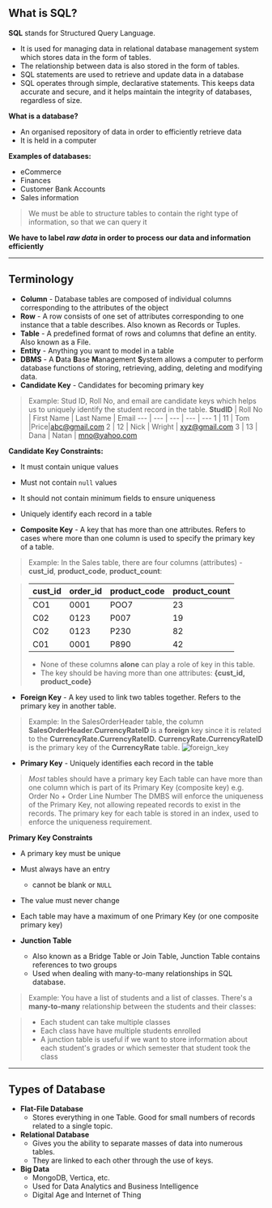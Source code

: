 ## What is SQL? ##
**SQL** stands for Structured Query Language. 

- It is used for managing data in relational database management system which stores data in the form of tables.
- The relationship between data is also stored in the form of tables. 
- SQL statements are used to retrieve and update data in a database
- SQL operates through simple, declarative statements. This keeps data accurate and secure, and it helps maintain the integrity of databases, regardless of size.

**What is a database?**
- An organised repository of data in order to efficiently retrieve data 
- It is held in a computer

**Examples of databases:**
- eCommerce
- Finances
- Customer Bank Accounts
- Sales information

> We must be able to structure tables to contain the right type of information, so that we can query it

**We have to label *raw data* in order to process our data and information efficiently**

---
## Terminology 
- **Column** - Database tables are composed of individual columns corresponding to the attributes of the object
- **Row** - A row consists of one set of attributes corresponding to one instance that a table describes. Also known as Records or Tuples.
- **Table** - A predefined format of rows and columns that define an entity. Also known as a File.
- **Entity** - Anything you want to model in a table
- **DBMS** - A **D**ata **B**ase **M**anagement **S**ystem allows a computer to perform database functions of storing, retrieving, adding, deleting and modifying data.
- **Candidate Key** - Candidates for becoming primary key

> Example: Stud ID, Roll No, and email are candidate keys which helps us to uniquely identify the student record in the table. 
> **StudID** | Roll No | First Name | Last Name | Email
> --- | --- | --- | --- | ---
> 1 | 11 | Tom |Price|abc@gmail.com
> 2 | 12 | Nick | Wright | xyz@gmail.com
> 3 | 13 | Dana | Natan | mno@yahoo.com

**Candidate Key Constraints:**
- It must contain unique values
- Must not contain `null` values
- It should not contain minimum fields to ensure uniqueness
- Uniquely identify each record in a table

- **Composite Key** - A key that has more than one attributes. Refers to cases where more than one column is used to specify the primary key of a table. 

> Example: In the Sales table, there are four columns (attributes) - **cust_id**, **product_code**, **product_count**:

> cust_id | order_id | product_code | product_count
> --- | --- | --- | ---
> CO1 | 0001 | POO7 | 23
> C02 | 0123 | P007 | 19
> C02 | 0123 | P230 | 82
> C01 | 0001 | P890 | 42
> - None of these columns **alone** can play a role of key in this table.
> - The key should be having more than one attributes: **{cust_id, product_code}**


- **Foreign Key** - A key used to link two tables together. Refers to the primary key in another table. 
> Example: In the SalesOrderHeader table, the column **SalesOrderHeader.CurrencyRateID** is a **foreign** key since it is related to the **CurrencyRate.CurrencyRateID.** **CurrencyRate.CurrencyRateID** is the primary key of the **CurrencyRate** table.
>![foreign_key](../../images/foreign_key.webp)

- **Primary Key** - Uniquely identifies each record in the table 
> *Most* tables should have a primary key 
> Each table can have more than one column which is part of its Primary Key (composite key) e.g. Order No + Order Line Number
> The DMBS will enforce the uniqueness of the Primary Key, not allowing repeated records to exist in the records.
> The primary key for each table is stored in an index, used to enforce the uniqueness requirement. 

**Primary Key Constraints**
- A primary key must be unique 
- Must always have an entry 
    - cannot be blank or `NULL`
- The value must never change 
- Each table may have a maximum of one Primary Key (or one composite primary key)

- **Junction Table**
    - Also known as a Bridge Table or Join Table, Junction Table contains references to two groups 
    - Used when dealing with many-to-many relationships in SQL database.

> Example: You have a list of students and a list of classes. There's a **many-to-many** relationship between the students and their classes:

> - Each student can take multiple classes
> - Each class have have multiple students enrolled
> - A junction table is useful if we want to store information about each student's grades or which semester that student took the class

---
## Types of Database
- **Flat-File Database**
    - Stores everything in one Table. Good for small numbers of records related to a single topic.
- **Relational Database**
    - Gives you the ability to separate masses of data into numerous tables.
    - They are linked to each other through the use of keys.
- **Big Data**
    - MongoDB, Vertica, etc.
    - Used for Data Analytics and Business Intelligence
    - Digital Age and Internet of Thing